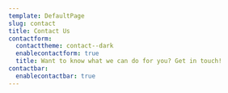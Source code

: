 ```yaml
---
template: DefaultPage
slug: contact
title: Contact Us
contactform:
  contacttheme: contact--dark
  enablecontactform: true
  title: Want to know what we can do for you? Get in touch!
contactbar:
  enablecontactbar: true
---
```


